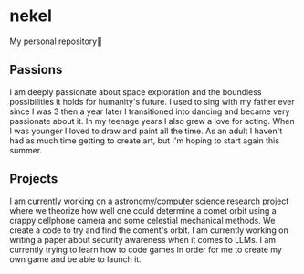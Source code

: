 # nekel
My personal repository🤗

## Passions
I am deeply passionate about space exploration and the boundless possibilities it holds for humanity's future. 
I used to sing with my father ever since I was 3 then a year later I transitioned into dancing and became very passionate about it. In my teenage years I also grew a love for acting.
When I was younger I loved to draw and paint all the time. As an adult I haven't had as much time getting to create art, but I'm hoping to start again this summer.

## Projects
I am currently working on a astronomy/computer science research project where we theorize how well one could determine a comet orbit using a crappy cellphone camera and some celestial mechanical methods. We create a code to try and find the coment's orbit.
I am currently working on writing a paper about security awareness when it comes to LLMs.
I am currently trying to learn how to code games in order for me to create my own game and be able to launch it.

